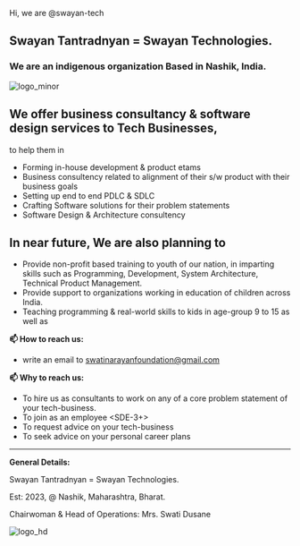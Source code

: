 Hi, 
we are @swayan-tech 
## Swayan Tantradnyan = Swayan Technologies.
### We are an indigenous organization Based in Nashik, India.

![logo_minor](https://github.com/swayan-tech/swayan-tech/assets/148878269/dc28c49d-4254-4f38-b599-11d3e9b36cca)


## We offer business consultancy & software design services to **Tech Businesses**, 
to help them in 
- Forming in-house development & product etams
- Business consultency <only> related to alignment of their s/w product with their business goals
- Setting up end to end PDLC & SDLC
- Crafting Software solutions for their problem statements
- Software Design & Architecture consultency

## In near future, We are also planning to 
- Provide non-profit based training to youth of our nation, in imparting skills such as Programming, Development, System Architecture, Technical Product Management.
- Provide support to organizations working in education of children across India.
- Teaching programming & real-world skills to kids in age-group 9 to 15 as well as

**📫 How to reach us:**

- write an email to swatinarayanfoundation@gmail.com

**📫 Why to reach us:**

- To hire us as consultants to work on any of a core problem statement of your tech-business.
- To join as an employee <SDE-3+>
- To request advice on your tech-business
- To seek advice on your personal career plans



_________________________________________________________

**General Details:**

Swayan Tantradnyan = Swayan Technologies.

Est: 2023, @ Nashik, Maharashtra, Bharat.

Chairwoman & Head of Operations: Mrs. Swati Dusane

![logo_hd](https://github.com/swayan-tech/swayan-tech/assets/148878269/d2c1b36c-2597-493a-9fd9-90e7decc666d)
